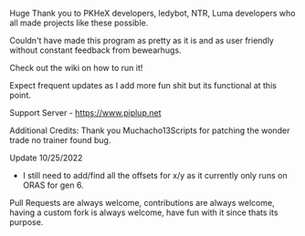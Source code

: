 Huge Thank you to PKHeX developers, ledybot, NTR, Luma developers who all made projects like these possible.

Couldn't have made this program as pretty as it is and as user friendly without constant feedback from bewearhugs.

Check out the wiki on how to run it!

Expect frequent updates as I add more fun shit but its functional at this point. 

Support Server - https://www.piplup.net

Additional Credits:
Thank you Muchacho13Scripts for patching the wonder trade no trainer found bug.

Update 10/25/2022
- I still need to add/find all the offsets for x/y as it currently only runs on ORAS for gen 6.

Pull Requests are always welcome, contributions are always welcome, having a custom fork is always welcome, have fun with it since thats its purpose.
